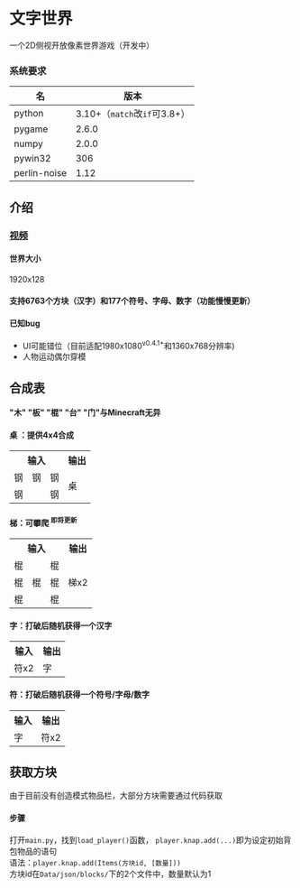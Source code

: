 # 文字世界

一个2D侧视开放像素世界游戏（开发中）

### 系统要求

| 名            | 版本                       |
|--------------|--------------------------|
| python       | 3.10+（`match`改`if`可3.8+） |
| pygame       | 2.6.0                    |
| numpy        | 2.0.0                    |
| pywin32      | 306                      |
| perlin-noise | 1.12                     |

## 介绍

### [视频](https://pd.qq.com/s/vn04ibrh)

#### 世界大小
1920x128

#### 支持6763个方块（汉字）和177个符号、字母、数字（功能慢慢更新）

#### 已知bug
- UI可能错位（目前适配1980x1080<sup>v0.4.1+</sup>和1360x768分辨率)
- 人物运动偶尔穿模

## 合成表

#### "木" "板" "棍" "台" "门"与Minecraft无异

#### 桌 ：提供4x4合成

<table>   
  <tr>  
    <th colspan="3">输入</th>  
    <th>输出</th>  
  </tr>
    <tr>
      <td>钢</td>  
      <td>钢</td> 
      <td>钢</td>
      <td rowspan="2">桌</td>
    </tr>  
    <tr> 
      <td>钢</td>  
      <td> </td>  
      <td>钢</td>
  </tr> 
</table> 

#### 梯：可攀爬 <sup>即将更新</sup>

<table>   
  <tr>  
    <th colspan="3">输入</th>  
    <th>输出</th>  
  </tr>
    <tr>
      <td>棍</td>  
      <td> </td> 
      <td>棍</td>
      <td rowspan="3">梯x2</td>
    </tr>  
    <tr> 
      <td>棍</td>  
      <td>棍</td>  
      <td>棍</td>
    </tr> 
    <tr> 
      <td>棍</td>  
      <td> </td>  
      <td>棍</td>
    </tr> 
</table> 

#### 字：打破后随机获得一个汉字

<table>   
  <tr>  
    <th>输入</th>  
    <th>输出</th>  
  </tr>
    <tr>
      <td>符x2</td>
      <td>字</td>
    </tr>
</table> 

#### 符：打破后随机获得一个符号/字母/数字

<table>   
  <tr>  
    <th>输入</th>  
    <th>输出</th>  
  </tr>
    <tr>
      <td>字</td>
      <td>符x2</td>
    </tr>
</table> 

## 获取方块

由于目前没有创造模式物品栏，大部分方块需要通过代码获取

#### 步骤

打开`main.py`，找到`load_player()`函数，
`player.knap.add(...)`即为设定初始背包物品的语句  
语法：`player.knap.add(Items(方块id, [数量]))`  
方块id在`Data/json/blocks/`下的2个文件中，数量默认为1
